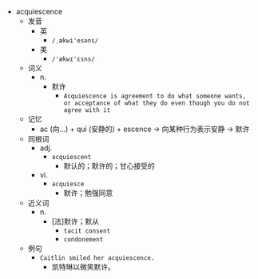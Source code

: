 - acquiescence
  - 发音
    - 英
      - `/ˌækwi'esəns/`
    - 美
      - `/'ækwɪ'ɛsns/`
  - 词义
    - n.
      - 默许
        - `Acquiescence is agreement to do what someone wants, or acceptance of what they do even though you do not agree with it`
  - 记忆
    - ac (向…) + qui (安静的) + escence → 向某种行为表示安静 → 默许
  - 同根词
    - adj.
      - `acquiescent`
        - 默认的；默许的；甘心接受的
    - vi.
      - `acquiesce`
        - 默许；勉强同意
  - 近义词
    - n.
      - [法]默许；默从
        - `tacit consent`
        - `condonement`
  - 例句
    - `Caitlin smiled her acquiescence.`
      - 凯特琳以微笑默许。


